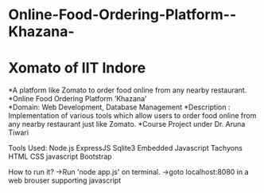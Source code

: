 # Online-Food-Ordering-Platform--Khazana- 
# Xomato of IIT Indore
*A platform like Zomato to order food online from any nearby restaurant.
*Online   Food   Ordering   Platform   ‘Khazana’  
*Domain:   Web   Development,   Database   Management 
*Description : 
   Implementation   of   various   tools   which   allow   users   to   order   food   online   from   any   nearby   restaurant just   like   Zomato. 
*Course   Project   under   Dr.   Aruna   Tiwari

Tools Used:
Node.js
ExpressJS
Sqlite3
Embedded Javascript
Tachyons
HTML
CSS
javascript
Bootstrap

How to run it?
->Run 'node app.js' on terminal.
->goto localhost:8080 in a web brouser supporting javascript
